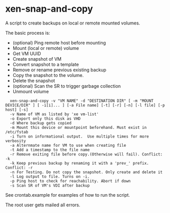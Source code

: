 # xen-snap-and-copy

A script to create backups on local or remote mounted volumes.

The basic process is:
* (optional) Ping remote host before mounting
* Mount (local or remote) volume
* Get VM UUID
* Create snapshot of VM
* Convert snapshot to a template
* Remove or rename previous existing backup
* Copy the snapshot to the volume.
* Delete the snapshot
* (optional) Scan the SR to trigger garbage collection
* Unmount volume

````
  xen-snap-and-copy -v "VM NAME" -d "DESTINATION DIR" [ -m "MOUNT DEVICE/DIR" ] [ -i[i]... ] [-a File name] [-t] [-r] [-n] [-l file] [-p host] [-s]
  -v Name of VM as listed by 'xe vm-list'
  -o Export only this disk as VHD
  -d Where backup gets copied
  -m Mount this device or mountpoint beforehand. Must exist in /etc/fstab
  -i Turn on informational output.  Use multiple times for more verbosity
  -a Alternmate name for VM to use when creating file
  -t Add a timestamp to the file name
  -r Remove exiting file before copy.(Otherwise will fail). Conflict: -k
  -k Keep previous backup by renaming it with a 'prev_' prefix. Conflict: -r
  -n For Testing. Do not copy the snapshot. Only create and delete it
  -l Log output to file. Turns on -i.
  -p Ping host to check for reachability. Abort if down
  -s Scan SR of VM's VDI after backup
````

See crontab.example for examples of how to run the script.

The root user gets mailed all errors.

